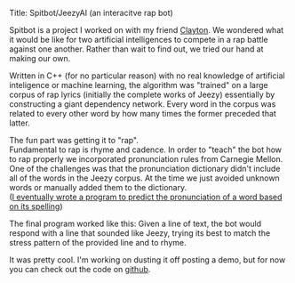 Title: Spitbot/JeezyAI (an interacitve rap bot)
<!-- Date: 11/5/2021 -->

Spitbot is a project I worked on with my friend [Clayton](https://claytongentry.com).
We wondered what it would be like for two artificial intelligences to compete in a rap battle against one another.
Rather than wait to find out, we tried our hand at making our own.

Written in C++ (for no particular reason) with no real knowledge of artificial inteligence or machine learning, the algorithm was "trained" on a large corpus of rap lyrics (initially the complete works of Jeezy) essentially by constructing a giant dependency network.  Every word in the corpus was related to every other word by how many times the former preceded that latter.

The fun part was getting it to "rap".  
Fundamental to rap is rhyme and cadence.
In order to "teach" the bot how to rap properly we incorporated pronunciation rules from Carnegie Mellon.
One of the challenges was that the pronunciation dictionary didn't include all of the words in the Jeezy corpus. At the time we just avoided unknown words or manually added them to the dictionary.  
([I eventually wrote a program to predict the pronunciation of a word based on its spelling]({filename}../projects/kweezy.md))

The final program worked like this:  Given a line of text, the bot would respond with a line that sounded like Jeezy, trying its best to match the stress pattern of the provided line and to rhyme.

It was pretty cool.  I'm working on dusting it off posting a demo, but for now you can check out the code on [github](https://github.com/claytongentry/spitbot).
